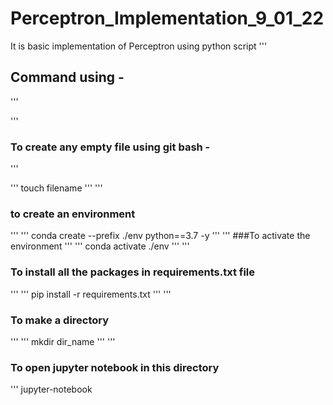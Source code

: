 # Perceptron_Implementation_9_01_22
It is basic implementation of Perceptron using python script
'''
## Command using - 

'''

'''
### To create any empty file using git bash -
'''

'''
touch filename
'''
'''
### to create an environment
'''
'''
conda create --prefix ./env python==3.7 -y
'''
'''
###To activate the environment
'''
'''
conda activate ./env
'''
''' 
### To install all the packages in requirements.txt file
'''
'''
pip install -r requirements.txt
'''
'''
### To make a directory
'''
'''
mkdir dir_name
'''
'''
### To open jupyter notebook in this directory
'''
jupyter-notebook
